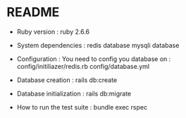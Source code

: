 # README

* Ruby version :
  ruby 2.6.6

* System dependencies :
  redis database
  mysqli database

* Configuration :
  You need to config you database on :
  config/initiliazer/redis.rb
  config/database.yml

* Database creation :
  rails db:create

* Database initialization :
  rails db:migrate

* How to run the test suite :
  bundle exec rspec
  
